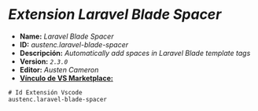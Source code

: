<!-- Autor: Daniel Benjamin Perez Morales -->
<!-- GitHub: https://github.com/D4nitrix13 -->
<!-- GitLab: https://gitlab.com/D4nitrix13 -->
<!-- Correo electrónico: danielperezdev@proton.me -->
# ***Extension Laravel Blade Spacer***

- **Name:** *Laravel Blade Spacer*
- **ID:** *austenc.laravel-blade-spacer*
- **Descripción:** *Automatically add spaces in Laravel Blade template tags*
- **Version:** *`2.3.0`*
- **Editor:** *Austen Cameron*
- **[Vínculo de VS Marketplace:](https://marketplace.visualstudio.com/items?itemName=austenc.laravel-blade-spacers "https://marketplace.visualstudio.com/items?itemName=austenc.laravel-blade-spacers")**

```plaintext
# Id Extensión Vscode
austenc.laravel-blade-spacer
```
